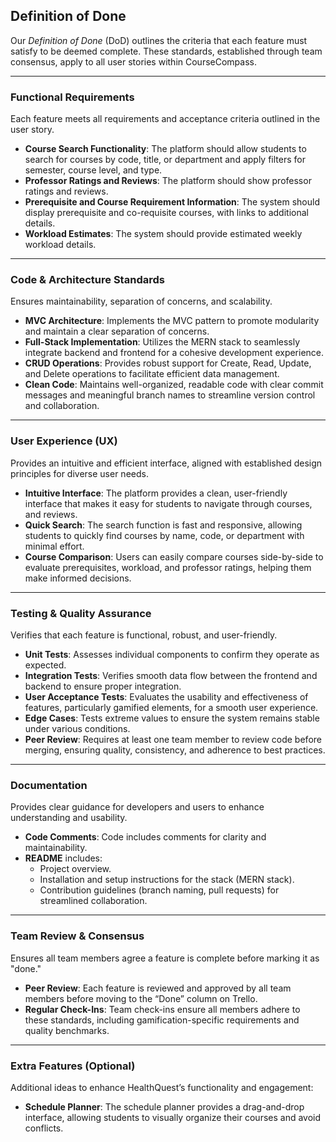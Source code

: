 ## Definition of Done  

Our *Definition of Done* (DoD) outlines the criteria that each feature must satisfy to be deemed complete. These standards, established through team consensus, apply to all user stories within CourseCompass.

---

### Functional Requirements  
Each feature meets all requirements and acceptance criteria outlined in the user story.  
- **Course Search Functionality**: The platform should allow students to search for courses by code, title, or department and apply filters for semester, course level, and type.
- **Professor Ratings and Reviews**: The platform should show professor ratings and reviews.
- **Prerequisite and Course Requirement Information**: The system should display prerequisite and co-requisite courses, with links to additional details.
- **Workload Estimates**: The system should provide estimated weekly workload details.
---

### Code & Architecture Standards  
Ensures maintainability, separation of concerns, and scalability.  
- **MVC Architecture**: Implements the MVC pattern to promote modularity and maintain a clear separation of concerns.
- **Full-Stack Implementation**: Utilizes the MERN stack to seamlessly integrate backend and frontend for a cohesive development experience.
- **CRUD Operations**: Provides robust support for Create, Read, Update, and Delete operations to facilitate efficient data management.
- **Clean Code**: Maintains well-organized, readable code with clear commit messages and meaningful branch names to streamline version control and collaboration.

---

### User Experience (UX)  
Provides an intuitive and efficient interface, aligned with established design principles for diverse user needs.
- **Intuitive Interface**: The platform provides a clean, user-friendly interface that makes it easy for students to navigate through courses, and reviews.
- **Quick Search**: The search function is fast and responsive, allowing students to quickly find courses by name, code, or department with minimal effort.
- **Course Comparison**: Users can easily compare courses side-by-side to evaluate prerequisites, workload, and professor ratings, helping them make informed decisions.

---

### Testing & Quality Assurance  
Verifies that each feature is functional, robust, and user-friendly.  
- **Unit Tests**: Assesses individual components to confirm they operate as expected.
- **Integration Tests**: Verifies smooth data flow between the frontend and backend to ensure proper integration.
- **User Acceptance Tests**: Evaluates the usability and effectiveness of features, particularly gamified elements, for a smooth user experience.
- **Edge Cases**: Tests extreme values to ensure the system remains stable under various conditions.
- **Peer Review**: Requires at least one team member to review code before merging, ensuring quality, consistency, and adherence to best practices.

---

### Documentation  
Provides clear guidance for developers and users to enhance understanding and usability.  
- **Code Comments**: Code includes comments for clarity and maintainability.
- **README** includes:
  - Project overview.
  - Installation and setup instructions for the stack (MERN stack).
  - Contribution guidelines (branch naming, pull requests) for streamlined collaboration.

---

### Team Review & Consensus  
Ensures all team members agree a feature is complete before marking it as "done."  
- **Peer Review**: Each feature is reviewed and approved by all team members before moving to the “Done” column on Trello.
- **Regular Check-Ins**: Team check-ins ensure all members adhere to these standards, including gamification-specific requirements and quality benchmarks.

---

### Extra Features (Optional)  
Additional ideas to enhance HealthQuest’s functionality and engagement:  
- **Schedule Planner**: The schedule planner provides a drag-and-drop interface, allowing students to visually organize their courses and avoid conflicts.

